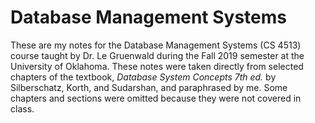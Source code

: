 # Database Management Systems

These are my notes for the Database Management Systems (CS 4513) course taught by Dr. Le Gruenwald during the
Fall 2019 semester at the University of Oklahoma.
These notes were taken directly from selected chapters of the textbook, _Database System Concepts 7th ed._ by Silberschatz, Korth, and Sudarshan,
and paraphrased by me. Some chapters and sections were omitted because they were not covered in class.
